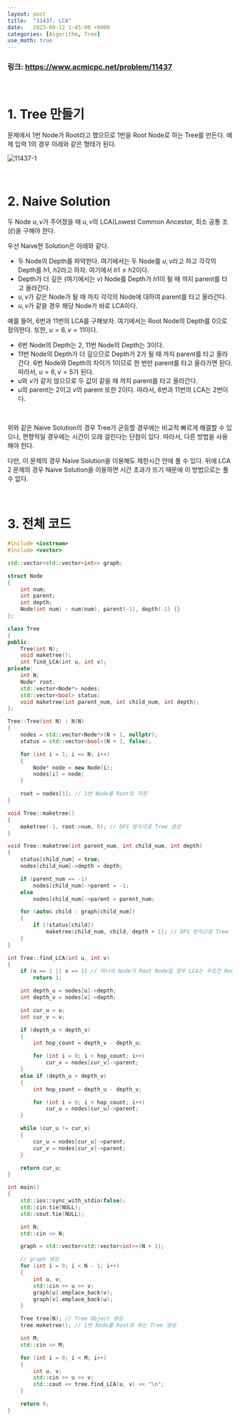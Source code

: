 ```yaml
---
layout: post
title:  "11437. LCA"
date:   2023-09-12 1:45:00 +0900
categories: [Algorithm, Tree]
use_math: true
---
```


### 링크: https://www.acmicpc.net/problem/11437

<br/>

# 1. Tree 만들기

문제에서 1번 Node가 Root라고 했으므로 1번을 Root Node로 하는 Tree를 만든다. 예제 입력 1의 경우 아래와 같은 형태가 된다.

![11437-1](https://github.com/lspc678/lspc678.github.io/assets/79794123/00e9e850-3a5f-43a4-902e-9dcf7ca0c159)

<br/>

# 2. Naive Solution

두 Node $u, v$가 주어졌을 때 $u, v$의 LCA(Lowest Common Ancestor, 최소 공통 조상)을 구해야 한다.

우선 Naive한 Solution은 아래와 같다.

* 두 Node의 Depth를 파악한다. 여기에서는 두 Node를 $u, v$라고 하고 각각의 Depth를 $h1$, $h2$라고 하자. 여기에서 $h1 \leq h2$이다.
* Depth가 더 깊은 (여기에서는 $v$) Node를 Depth가 $h1$이 될 때 까지 parent를 타고 올라간다.
* $u, v$가 같은 Node가 될 때 까지 각각의 Node에 대하여 parent를 타고 올라간다. 
* $u, v$가 같을 경우 해당 Node가 바로 LCA이다.

예를 들어, $6$번과 $11$번의 LCA를 구해보자. 여기에서는 Root Node의 Depth를 $0$으로 정의한다. 또한, $u = 6, v = 11$이다.

* $6$번 Node의 Depth는 $2$, $11$번 Node의 Depth는 $3$이다.
* $11$번 Node의 Depth가 더 깊으므로 Depth가 $2$가 될 때 까지 parent를 타고 올라간다. $6$번 Node와 Depth의 차이가 $1$이므로 한 번만 parent를 타고 올라가면 된다. 따라서, $u = 6, v = 5$가 된다.
* $u$와 $v$가 같지 않으므로 두 값이 같을 때 까지 parent를 타고 올라간다.
* $u$의 parent는 $2$이고 $v$의 parent 또한 $2$이다. 따라서, $6$번과 $11$번의 LCA는 $2$번이다.

<br/>

위와 같은 Naive Solution의 경우 Tree가 균등할 경우에는 비교적 빠르게 해결할 수 있으나, 편향적일 경우에는 시간이 오래 걸린다는 단점이 있다. 따라서, 다른 방법을 사용해야 한다.

다만, 이 문제의 경우 Naive Solution을 이용해도 제한시간 안에 풀 수 있다. 뒤에 LCA 2 문제의 경우 Naive Solution을 이용하면 시간 초과가 뜨기 때문에 이 방법으로는 풀 수 없다.

<br/>

# 3. 전체 코드

```cpp
#include <iostream>
#include <vector>

std::vector<std::vector<int>> graph;

struct Node
{
	int num;
	int parent;
	int depth;
	Node(int num) : num(num), parent(-1), depth(-1) {}
};

class Tree
{
public:
	Tree(int N);
	void maketree();
	int find_LCA(int u, int v);
private:
	int N;
	Node* root;
	std::vector<Node*> nodes;
	std::vector<bool> status;
	void maketree(int parent_num, int child_num, int depth);
};

Tree::Tree(int N) : N(N)
{
	nodes = std::vector<Node*>(N + 1, nullptr);
	status = std::vector<bool>(N + 1, false);

	for (int i = 1; i <= N; i++)
	{
		Node* node = new Node(i);
		nodes[i] = node;
	}

	root = nodes[1]; // 1번 Node를 Root로 지정
}

void Tree::maketree()
{
	maketree(-1, root->num, 0); // DFS 방식으로 Tree 생성
}

void Tree::maketree(int parent_num, int child_num, int depth)
{
	status[child_num] = true;
	nodes[child_num]->depth = depth;

	if (parent_num == -1)
		nodes[child_num]->parent = -1;
	else
		nodes[child_num]->parent = parent_num;

	for (auto& child : graph[child_num])
	{
		if (!status[child])
			maketree(child_num, child, depth + 1); // DFS 방식으로 Tree 생성
	}
}

int Tree::find_LCA(int u, int v)
{
	if (u == 1 || v == 1) // 하나의 Node가 Root Node일 경우 LCA는 무조건 Root Node이다.
		return 1;

	int depth_u = nodes[u]->depth;
	int depth_v = nodes[v]->depth;

	int cur_u = u;
	int cur_v = v;

	if (depth_u < depth_v)
	{
		int hop_count = depth_v - depth_u;

		for (int i = 0; i < hop_count; i++)
			cur_v = nodes[cur_v]->parent;
	}
	else if (depth_u > depth_v)
	{
		int hop_count = depth_u - depth_v;

		for (int i = 0; i < hop_count; i++)
			cur_u = nodes[cur_u]->parent;
	}

	while (cur_u != cur_v)
	{
		cur_u = nodes[cur_u]->parent;
		cur_v = nodes[cur_v]->parent;
	}

	return cur_u;
}

int main()
{
	std::ios::sync_with_stdio(false);
	std::cin.tie(NULL);
	std::cout.tie(NULL);

	int N;
	std::cin >> N;

	graph = std::vector<std::vector<int>>(N + 1);

    // graph 생성
	for (int i = 0; i < N - 1; i++)
	{
		int u, v;
		std::cin >> u >> v;
		graph[u].emplace_back(v);
		graph[v].emplace_back(u);
	}

	Tree tree(N); // Tree Object 생성
	tree.maketree(); // 1번 Node를 Root로 하는 Tree 생성

	int M;
	std::cin >> M;

	for (int i = 0; i < M; i++)
	{
		int u, v;
		std::cin >> u >> v;
		std::cout << tree.find_LCA(u, v) << "\n";
	}

	return 0;
}
```